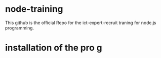 # node-training
This github is the official Repo for the ict-expert-recruit traning for node.js programming. 

# installation of the pro g

